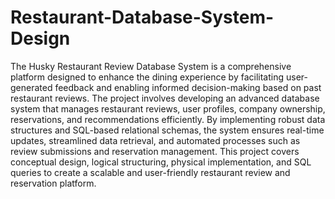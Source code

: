 # Restaurant-Database-System-Design
The Husky Restaurant Review Database System is a comprehensive platform designed to enhance the dining experience by facilitating user-generated feedback and enabling informed decision-making based on past restaurant reviews. The project involves developing an advanced database system that manages restaurant reviews, user profiles, company ownership, reservations, and recommendations efficiently. By implementing robust data structures and SQL-based relational schemas, the system ensures real-time updates, streamlined data retrieval, and automated processes such as review submissions and reservation management. This project covers conceptual design, logical structuring, physical implementation, and SQL queries to create a scalable and user-friendly restaurant review and reservation platform.
